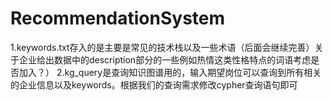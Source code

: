 # RecommendationSystem
1.keywords.txt存入的是主要是常见的技术栈以及一些术语（后面会继续完善）关于企业给出数据中的description部分的一些例如热情这类性格特点的词语考虑是否加入？）
2.kg_query是查询知识图谱用的，输入期望岗位可以查询到所有相关的企业信息以及keywords。根据我们的查询需求修改cypher查询语句即可

